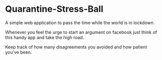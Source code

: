 # Quarantine-Stress-Ball

A simple web application to pass the time while the world is in lockdown.

Whenever you feel the urge to start an argument on facebook just think of this handy app and take the high road.

Keep track of how many disagreements you avoided and how patient you've been.
